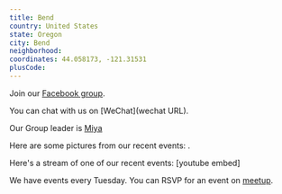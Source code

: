 ```yaml
---
title: Bend
country: United States
state: Oregon
city: Bend
neighborhood: 
coordinates: 44.058173, -121.31531
plusCode:
---
```

Join our [Facebook group](https://www.facebook.com/groups/free.code.camp.bend.or).

You can chat with us on [WeChat](wechat URL).

Our Group leader is [Miya](freecodecamp.org/miya)

Here are some pictures from our recent events:
![]().

Here's a stream of one of our recent events:
[youtube embed]

We have events every Tuesday. You can RSVP for an event on [meetup](meetupurl).
